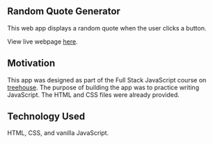 ## Random Quote Generator
This web app displays a random quote when the user clicks a button.

View live webpage [here](https://annacate.github.io/random-quote-generator/).

## Motivation
This app was designed as part of the Full Stack JavaScript course on [treehouse](https://teamtreehouse.com/home). The purpose of building the app was to practice writing JavaScript. The HTML and CSS files were already provided.

## Technology Used
HTML, CSS, and vanilla JavaScript.
